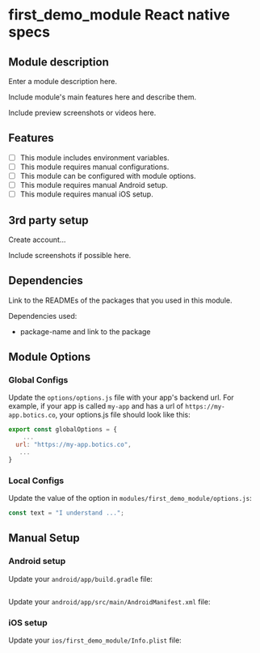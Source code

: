 # first_demo_module React native specs

## Module description

Enter a module description here.

Include module's main features here and describe them.

Include preview screenshots or videos here.

## Features

- [ ] This module includes environment variables.
- [ ] This module requires manual configurations.
- [ ] This module can be configured with module options.
- [ ] This module requires manual Android setup.
- [ ] This module requires manual iOS setup.

## 3rd party setup

Create account...

Include screenshots if possible here.

## Dependencies

Link to the READMEs of the packages that you used in this module.

Dependencies used:
- package-name and link to the package

## Module Options

### Global Configs

Update the ``options/options.js`` file with your app's backend url. For example, if your app is called `my-app` and has a url of `https://my-app.botics.co`, your options.js file should look like this:
```js
export const globalOptions = {
    ...
  url: "https://my-app.botics.co",
   ...
}
```

### Local Configs

Update the value of the option in `modules/first_demo_module/options.js`:
```js
const text = "I understand ...";
```

## Manual Setup

### Android setup

Update your `android/app/build.gradle` file:
```
```
Update your `android/app/src/main/AndroidManifest.xml` file:


### iOS setup

Update your `ios/first_demo_module/Info.plist` file:
